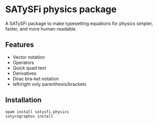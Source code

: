 # SATySFi physics package

A SATySFi package to make typesetting equations for physics simpler, faster, and more human-readable.

## Features

* Vector notation
* Operators
* Quick quad text
* Derivatives
* Dirac bra-ket notation
* left/right only parenthesis/brackets

## Installation

```
opam install satysfi-physics
satyrographos install
```
